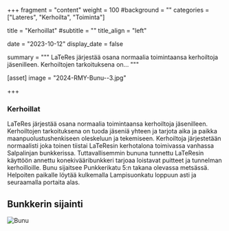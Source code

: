 +++
fragment = "content"
weight = 100
#background = ""
categories = ["Lateres", "Kerhoilta", "Toiminta"]

title = "Kerhoillat"
#subtitle = ""
title_align = "left"

date = "2023-10-12"
display_date = false

summary = """
LaTeRes järjestää osana normaalia toimintaansa kerhoiltoja jäsenilleen. Kerhoiltojen tarkoituksena on...
"""

[asset]
image = "2024-RMY-Bunu--3.jpg"

+++

### Kerhoillat

LaTeRes järjestää osana normaalia toimintaansa kerhoiltoja jäsenilleen. Kerhoiltojen tarkoituksena on tuoda jäseniä yhteen ja tarjota aika ja paikka maanpuolustushenkiseen oleskeluun ja tekemiseen. Kerhoiltoja järjestetään normaalisti joka toinen tiistai LaTeResin kerhotalona toimivassa vanhassa Salpalinjan bunkkerissa. Tuttavallisemmin bununa tunnettu LaTeResin käyttöön annettu konekivääribunkkeri tarjoaa loistavat puitteet ja tunnelman kerhoilloille. Bunu sijaitsee Punkkerikatu 5:n takana olevassa metsässä. Helpoiten paikalle löytää kulkemalla Lampisuonkatu loppuun asti ja seuraamalla portaita alas.

## Bunkkerin sijainti

![Bunu](/images/bununSijainti.jpg)